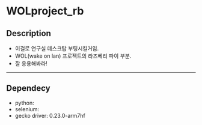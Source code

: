 # WOLproject_rb
## Description
- 이걸로 연구실 데스크탑 부팅시킬거임.
- WOL(wake on lan) 프로젝트의 라즈베리 파이 부분.
- 잘 응용해봐라!
---
## Dependecy
- python: 
- selenium: 
- gecko driver: 0.23.0-arm7hf